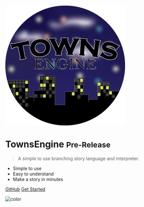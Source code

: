 ![logo](_media/icon.png)

# TownsEngine <small>Pre-Release</small>

> A simple to use branching story language and interpreter.

- Simple to use
- Easy to understand
- Make a story in minutes

[GitHub](https://github.com/omarr321/TownsEngine)
[Get Started](#townsengine)

![color](#e19065)